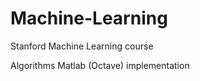 Machine-Learning
================
Stanford Machine Learning course

Algorithms Matlab (Octave) implementation
